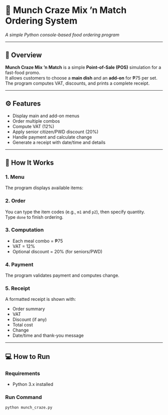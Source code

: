 # 🍔 Munch Craze Mix ’n Match Ordering System
*A simple Python console-based food ordering program*

---

## 📖 Overview
**Munch Craze Mix ’n Match** is a simple **Point-of-Sale (POS)** simulation for a fast-food promo.  
It allows customers to choose a **main dish** and an **add-on** for ₱75 per set.  
The program computes VAT, discounts, and prints a complete receipt.

---

## ⚙️ Features
- Display main and add-on menus
- Order multiple combos
- Compute VAT (12%)
- Apply senior citizen/PWD discount (20%)
- Handle payment and calculate change
- Generate a receipt with date/time and details

---

## 🧠 How It Works
### 1. Menu
The program displays available items:


### 2. Order
You can type the item codes (e.g., `m1` and `p2`), then specify quantity.  
Type `done` to finish ordering.

### 3. Computation
- Each meal combo = ₱75
- VAT = 12%
- Optional discount = 20% (for seniors/PWD)

### 4. Payment
The program validates payment and computes change.

### 5. Receipt
A formatted receipt is shown with:
- Order summary
- VAT
- Discount (if any)
- Total cost
- Change
- Date/time and thank-you message

---

## 💻 How to Run
### Requirements
- Python 3.x installed

### Run Command
```bash
python munch_craze.py
